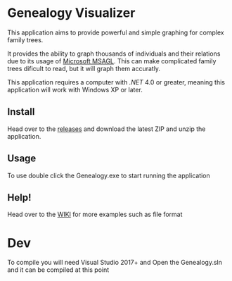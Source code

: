 # Genealogy Visualizer

This application aims to provide powerful and simple graphing for complex family trees. 

It provides the ability to graph thousands of individuals and their relations due to its usage of [Microsoft MSAGL](https://www.microsoft.com/en-us/research/project/microsoft-automatic-graph-layout/). This can make complicated family trees dificult to read, but it will graph them accuratly. 

This application requires a computer with *.NET* 4.0 or greater, meaning this application will work with Windows XP or later.

## Install
Head over to the [releases](https://github.com/nwhansen/genealogy-viewer/releases) and download the latest ZIP and unzip the application.

## Usage
To use double click the Genealogy.exe to start running the application

## Help!
Head over to the [WIKI](https://github.com/nwhansen/genealogy-viewer/wiki) for more examples such as file format

# Dev
To compile you will need Visual Studio 2017+ and Open the Genealogy.sln and it can be compiled at this point